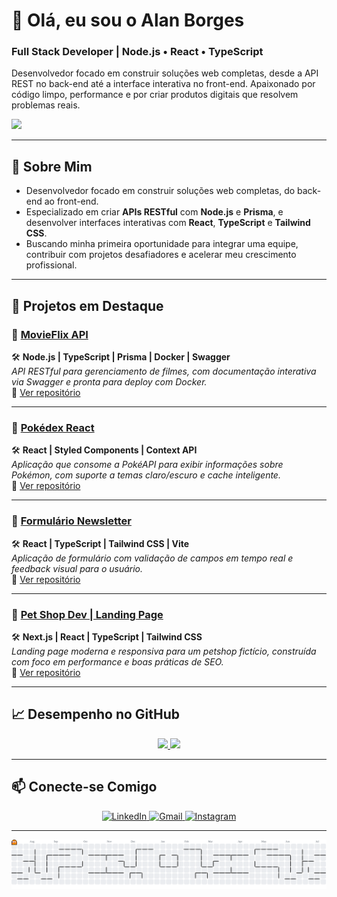 # 👋 Olá, eu sou o Alan Borges
### Full Stack Developer | Node.js • React • TypeScript

Desenvolvedor focado em construir soluções web completas, desde a API REST no back-end até a interface interativa no front-end. Apaixonado por código limpo, performance e por criar produtos digitais que resolvem problemas reais.

<p align="left">
  <a href="https://skillicons.dev">
   <img src="https://skillicons.dev/icons?i=react,nodejs,express,ts,prisma,postgresql,tailwind,docker,git,github" />
  </a>
</p>

---

## 🚀 Sobre Mim

- Desenvolvedor focado em construir soluções web completas, do back-end ao front-end.
- Especializado em criar **APIs RESTful** com **Node.js** e **Prisma**, e desenvolver interfaces interativas com **React**, **TypeScript** e **Tailwind CSS**.
- Buscando minha primeira oportunidade para integrar uma equipe, contribuir com projetos desafiadores e acelerar meu crescimento profissional.

---

## 💼 Projetos em Destaque

### 🔗 [MovieFlix API](https://github.com/alanborgesdev/movieflix-api)
🛠️ **Node.js | TypeScript | Prisma | Docker | Swagger**  
*API RESTful para gerenciamento de filmes, com documentação interativa via Swagger e pronta para deploy com Docker.*  
📂 [Ver repositório](https://github.com/alanborgesdev/movieflix-api)

---

### 🔗 [Pokédex React](https://pokedex-ecru-seven.vercel.app/)   
🛠️ **React | Styled Components | Context API**  
*Aplicação que consome a PokéAPI para exibir informações sobre Pokémon, com suporte a temas claro/escuro e cache inteligente.*  
📂 [Ver repositório](https://github.com/alanborgesdev/pokedex)  

---

### 🔗 [Formulário Newsletter](https://formulario-newsletter-phi.vercel.app/)   
🛠️ **React | TypeScript | Tailwind CSS | Vite**  
*Aplicação de formulário com validação de campos em tempo real e feedback visual para o usuário.*  
📂 [Ver repositório](https://github.com/alanborgesdev/formulario-newsletter)  

---

### 🔗 [Pet Shop Dev | Landing Page](https://petdev-landing-nextjs.vercel.app/)
🛠️ **Next.js | React | TypeScript | Tailwind CSS**  
*Landing page moderna e responsiva para um petshop fictício, construída com foco em performance e boas práticas de SEO.*  
📂 [Ver repositório](https://github.com/alanborgesdev/petdev-landing-nextjs) 

---

## 📈 Desempenho no GitHub

<div align="center">
  <a href="https://github.com/alanborgesdev">
    <img height="180em" src="https://github-readme-stats.vercel.app/api?username=alanborgesdev&show_icons=true&theme=tokyonight&include_all_commits=true&count_private=true"/>
    <img height="180em" src="https://github-readme-stats.vercel.app/api/top-langs/?username=alanborgesdev&layout=compact&langs_count=6&theme=tokyonight"/>
  </a>
</div>

---

## 📫 Conecte-se Comigo

<p align="center">
  <a href="https://www.linkedin.com/in/alanborgesdev/" target="_blank">
    <img src="https://img.shields.io/badge/LinkedIn-0077B5?style=for-the-badge&logo=linkedin&logoColor=white" alt="LinkedIn"/>
  </a>
  <a href="mailto:alanborgesdev0@gmail.com">
    <img src="https://img.shields.io/badge/Gmail-D14836?style=for-the-badge&logo=gmail&logoColor=white" alt="Gmail"/>
  </a>
  <a href="https://instagram.com/alanborges.dev" target="_blank">
    <img src="https://img.shields.io/badge/Instagram-E4405F?style=for-the-badge&logo=instagram&logoColor=white" alt="Instagram"/>
  </a>
</p>

---

<picture>
  <source media="(prefers-color-scheme: dark)" srcset="https://raw.githubusercontent.com/eduardavieira-dev/eduardavieira-dev/output/pacman-contribution-graph-dark.svg">
  <source media="(prefers-color-scheme: light)" srcset="https://raw.githubusercontent.com/eduardavieira-dev/eduardavieira-dev/output/pacman-contribution-graph.svg">
  <img alt="pacman contribution graph" src="https://raw.githubusercontent.com/eduardavieira-dev/eduardavieira-dev/output/pacman-contribution-graph.svg">
</picture>

